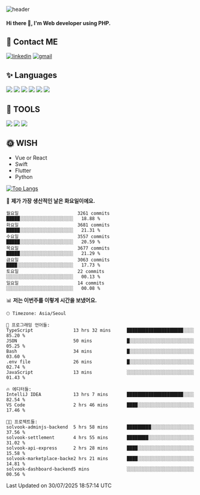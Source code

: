 ![header](https://capsule-render.vercel.app/api?type=waving&color=auto&height=300&section=header&text=Elin&fontSize=90&animation=twinkling)

#### Hi there 👋, I'm <b>Web developer</b> using PHP. ####

<!--
- 🔭 I’m currently working on Uniwill
- 🌱 I’m currently learning Vue or React or Python.
-->

<!---#### I am PHP developer --->

## 💌 Contact ME ###
[<img src='https://img.shields.io/badge/-EunjiKo-%230A66C2?style=flat-square&logo=LinkedIn&logoColor=white' alt='linkedin'>](https://www.linkedin.com/in/https://www.linkedin.com/in/eunji-ko-00a907164//)  [<img src='https://img.shields.io/badge/-einee214%40gmail.com-%23EA4335?style=flat-square&logo=Gmail&logoColor=white' alt='gmail'>](einee214@gmail.com)  


## ✨ Languages
<img src='https://img.shields.io/badge/-PHP-%23777BB4?style=for-the-badge&logo=PHP&logoColor=white'> <img src='https://img.shields.io/badge/-Laravel-%23FF2D20?style=for-the-badge&logo=Laravel&logoColor=white'> <img src='https://img.shields.io/badge/Jquery-%230769AD?style=for-the-badge&logo=Jquery&logoColor=white'> <img src='https://img.shields.io/badge/CSS3-%231572B6?style=for-the-badge&logo=CSS3&logoColor=white'> <img src='https://img.shields.io/badge/Bootstrap-%237952B3?style=for-the-badge&logo=Bootstrap&logoColor=white' > <img src='https://img.shields.io/badge/MySQL-%234479A1?style=for-the-badge&logo=MySQL&logoColor=white' >

## 🌷 TOOLS
<img src='https://img.shields.io/badge/PHPSTORM-%23000000?style=for-the-badge&logo=PhpStorm&logoColor=white' > <img src='https://img.shields.io/badge/GitLab-%23FCA121?style=for-the-badge&logo=GitLab&logoColor=white' > <img src='https://img.shields.io/badge/GitHub-%23181717?style=for-the-badge&logo=GitHub&logoColor=white'>


## 🌞 WISH
- Vue or React
- Swift
- Flutter
- Python


[![Top Langs](https://github-readme-stats.vercel.app/api/top-langs/?username=ein214&layout=compact)](https://github.com/anuraghazra/github-readme-stats)

<!--START_SECTION:waka-->
📅 **제가 가장 생산적인 날은 화요일이에요.** 

```text
월요일                      3261 commits        █████░░░░░░░░░░░░░░░░░░░░   18.88 % 
화요일                      3681 commits        █████░░░░░░░░░░░░░░░░░░░░   21.31 % 
수요일                      3557 commits        █████░░░░░░░░░░░░░░░░░░░░   20.59 % 
목요일                      3677 commits        █████░░░░░░░░░░░░░░░░░░░░   21.29 % 
금요일                      3063 commits        ████░░░░░░░░░░░░░░░░░░░░░   17.73 % 
토요일                      22 commits          ░░░░░░░░░░░░░░░░░░░░░░░░░   00.13 % 
일요일                      14 commits          ░░░░░░░░░░░░░░░░░░░░░░░░░   00.08 % 
```


📊 **저는 이번주를 이렇게 시간을 보냈어요.** 

```text
🕑︎ Timezone: Asia/Seoul

💬 프로그래밍 언어들: 
TypeScript               13 hrs 32 mins      █████████████████████░░░░   85.20 % 
JSON                     50 mins             █░░░░░░░░░░░░░░░░░░░░░░░░   05.25 % 
Bash                     34 mins             █░░░░░░░░░░░░░░░░░░░░░░░░   03.60 % 
.env file                26 mins             █░░░░░░░░░░░░░░░░░░░░░░░░   02.74 % 
JavaScript               13 mins             ░░░░░░░░░░░░░░░░░░░░░░░░░   01.43 % 

🔥 에디터들: 
IntelliJ IDEA            13 hrs 7 mins       █████████████████████░░░░   82.54 % 
VS Code                  2 hrs 46 mins       ████░░░░░░░░░░░░░░░░░░░░░   17.46 % 

🐱‍💻 프로젝트들: 
solvook-adminjs-backend  5 hrs 58 mins       █████████░░░░░░░░░░░░░░░░   37.56 % 
solvook-settlement       4 hrs 55 mins       ████████░░░░░░░░░░░░░░░░░   31.02 % 
solvook-api-express      2 hrs 28 mins       ████░░░░░░░░░░░░░░░░░░░░░   15.58 % 
solvook-marketplace-backe2 hrs 21 mins       ████░░░░░░░░░░░░░░░░░░░░░   14.81 % 
solvook-dashboard-backend5 mins              ░░░░░░░░░░░░░░░░░░░░░░░░░   00.56 % 
```


 Last Updated on 30/07/2025 18:57:14 UTC
<!--END_SECTION:waka-->

<!---![GitHub stats](https://github-readme-stats.vercel.app/api?username=ein214&show_icons=true&theme=dracula)  --->



